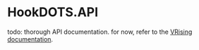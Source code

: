 # HookDOTS.API

todo: thorough API documentation. for now, refer to the [VRising documentation](https://github.com/cheesasaurus/HookDOTS/blob/main/BepInExPlugins/VRisingBootstrapper/README.md).
